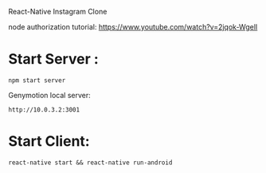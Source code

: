 React-Native Instagram Clone

node authorization tutorial:
https://www.youtube.com/watch?v=2jqok-WgelI


# Start Server :
```
npm start server
```

Genymotion local server:
```
http://10.0.3.2:3001
```

# Start Client:
```
react-native start && react-native run-android
```
